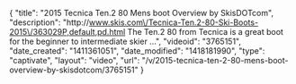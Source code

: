 {
    "title": "2015 Tecnica Ten.2 80 Mens boot Overview by SkisDOTcom",
    "description": "http:\/\/www.skis.com\/Tecnica-Ten.2-80-Ski-Boots-2015\/363029P,default,pd.html The Ten.2 80 from Tecnica is a great boot for the beginner to intermediate skier ...",
    "videoid": "3765151",
    "date_created": "1411361051",
    "date_modified": "1418181990",
    "type": "captivate",
    "layout": "video",
    "url": "\/v\/2015-tecnica-ten-2-80-mens-boot-overview-by-skisdotcom\/3765151"
}
